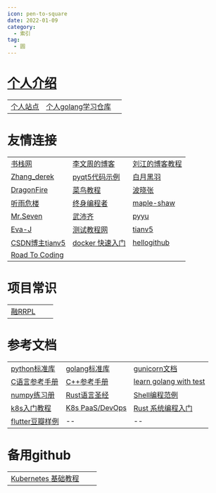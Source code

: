 ```yaml
---
icon: pen-to-square
date: 2022-01-09
category:
  - 索引
tag:
  - 圆
---
```

# <a href="http://wangchenxi.top/">个人介绍</a>
| | | |
| -- | -- | -- |
| <a href="https://wangchenxi.top/">个人站点</a> | <a href="https://github.com/ChenxiWong/golangLearn" target="_blank" title="go语言学习">个人golang学习仓库</a> |  |

# 友情连接
| | | |
| -- | -- | -- |
| <a href="https://www.bookstack.cn/" target="_blank" title="程序开发图书">书栈网</a> | <a href="https://www.liwenzhou.com/" target="_blank" title="go语言、路飞学成">李文周的博客</a> | <a href="https://www.liujiangblog.com/" target="_blank" title="个人python推广讲师">刘江的博客教程</a> |
| <a href="https://www.cnblogs.com/derek1184405959" target="_blank" title="慕课网python讲师，很多实战项目">Zhang_derek</a> | <a href="https://maicss.gitbooks.io/pyqt5/content/" target="_blank" title="pyqt">pyqt5代码示例</a> | <a href="http://www.python3.vip" target="_blank" title="python讲师、bilibiliUP主">白月黑羽</a> |
|  <a href="https://www.cnblogs.com/DragonFire" target="_blank" title="flask、python、shell">DragonFire</a> | <a href="https://www.runoob.com/" target="_blank" title="各种计算机网路技术">菜鸟教程</a> | <a href="https://www.cnblogs.com/bobo-zhang/" target="_blank" title="量化交易、python爬虫">波晓张</a> |
| <a href="https://www.cnblogs.com/Neeo" target="_blank" title="selasticsearch/python">听雨危楼</a> | <a href="https://learnku.com/" target="_blank" title="终身编程者的知识社区">终身编程者</a> | <a href="https://www.cnblogs.com/maple-shaw/" target="_blank" title="django">maple-shaw</a> |
| <a href="https://www.cnblogs.com/wupeiqi/" target="_blank" title="None">Mr.Seven</a> | <a href="https://www.pythonav.com/index/" target="_blank" title="None">武沛齐</a> | <a href="https://www.cnblogs.com/pyyu/" target="_blank" title="运维开发">pyyu</a> |
| <a href="https://www.cnblogs.com/Eva-J/" target="_blank" title="python基础、数据库基础等">Eva-J</a> | <a href="http://www.testclass.net/all" target="_blank" title="python测试技术站点">测试教程网</a> |<a href="https://tianv5.github.io/docs/">tianv5</a> |
| <a href="https://blog.csdn.net/sunt2018">CSDN博主tianv5</a> | <a href="https://docker.easydoc.net/doc/81170005/cCewZWoN/lTKfePfP">docker 快速入门</a> | <a href="https://hellogithub.com/">hellogithub</a> |
| <a href="https://www.r2coding.com/#/" title="本站取名 r2coding，即 Road To Coding，意为「编程自学之路」，是自学编程以来所用资源和分享内容的大聚合。"> Road To Coding</a> |  |  |

# 项目常识
| | | |
| -- | -- | -- |
| <a href="https://www.rongpm.com/rrpl.html">融RRPL</a> |   |   |
# 参考文档
| | | |
| -- | -- | -- |
| <a href="https://docs.python.org/zh-cn/3/">python标准库</a> |  <a href="https://studygolang.com/pkgdoc">golang标准库</a> |  <a href="https://docs.gunicorn.org/en/stable/">gunicorn文档</a> |
|  <a href="https://en.cppreference.com/w/c">C语言参考手册</a> | <a href="https://zh.cppreference.com/w/%E9%A6%96%E9%A1%B5">C++参考手册</a>  | <a href="https://studygolang.gitbook.io/learn-go-with-tests/">learn golang with test</a> |
| <a href="https://github.com/rougier/numpy-100">numpy练习册</a> | <a href="https://course.rs/about-book.html">Rust语言圣经</a> | <a href="https://tinylab-1.gitbook.io/shellbook/">Shell编程范例</a> |
| <a href="https://github.com/guangzhengli/k8s-tutorials">k8s入门教程</a> | <a href="https://github.com/ben1234560/k8s_PaaS">K8s PaaS/DevOps</a> | <a href="http://rcore-os.cn/rCore-Tutorial-Book-v3/appendix-a/index.html">Rust 系统编程入门</a> |
| <a href="https://github.com/kaina404/FlutterDouBan">flutter豆瓣样例</a> | -- | -- |

# 备用github
| | | |
| -- | -- | -- |
| <a href="https://github.com/chaseSpace/k8s-tutorial-cn/blob/e380694a48d07c4567cb9a19d2504db68cfe4d1b/doc_tutorial.md">Kubernetes 基础教程</a> |   |   |